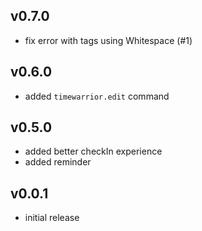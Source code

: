 ## v0.7.0

- fix error with tags using Whitespace (#1)

## v0.6.0

- added `timewarrior.edit` command

## v0.5.0

- added better checkIn experience
- added reminder

## v0.0.1

- initial release
